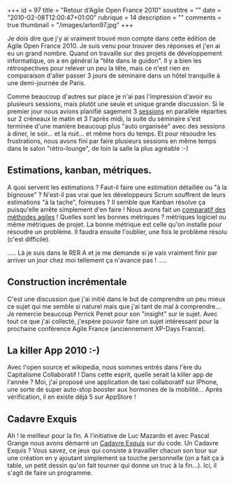 +++
id = 97
title = "Retour d'Agile Open France 2010"
soustitre = ""
date = "2010-02-08T12:00:47+01:00"
rubrique = 14
description = ""
comments = true
thumbnail = "/images/arton97.jpg"
+++

<div class="chapo"></div>
Je dois dire que j'y ai vraiment trouvé mon compte dans cette édition de Agile Open France 2010. Je suis venu pour trouver des réponses et j'en ai eu un grand nombre. 
Quand on travaille sur des projets de développement informatique, on a en général la "tête dans le guidon". Il y a bien les rétrospectives pour relever un peu la tête, mais ce n'est rien en comparaison d'aller passer 3 jours de séminaire dans un hôtel tranquille à une demi-journée de Paris.

Comme beaucoup d'autres sur place je n'ai pas l'impression d'avoir eu plusieurs sessions, mais plutôt une seule et unique grande discussion. Si le premier jour nous avions planifié sagement 3 [sessions](http://www.flickr.com/photos/72587798@N00/4312494058/) en parallèle réparties sur 2 créneaux le matin et 3 l'après midi, la suite du séminaire s'est terminée d'une manière beaucoup plus "auto organisée" avec des sessions à diner, le soir... et la nuit... et même hors du temps. Et pour résoudre les frustrations, nous avons fini par faire plusieurs sessions en même temps dans le salon "rétro-lounge", de loin la salle la plus agréable :-)

## Estimations, kanban, métriques.

A quoi servent les estimations ? Faut-il faire une estimation détaillée ou "à la bignouse" ?
N'est-il pas vrai que les développeurs Scrum souffrent de leurs estimations "à la tache", foireuses ? Il semble que Kanban résolve ça puisqu'elle arrête simplement d'en faire ! Nous avons fait un [comparatif des méthodes agiles](http://www.flickr.com/photos/72587798@N00/4311755705/) !
Quelles sont les bonnes métriques ? métriques logiciel ou même métriques de projet. La bonne métrique est celle qu'on installe pour résoudre un problème. Il faudra ensuite l'oublier, une fois le problème résolu (c'est difficile).

.....
Là je suis dans le RER A et je me demande si je vais vraiment finir par arriver un jour chez moi tellement ça n'avance pas !
.....

## Construction incrémentale

C'est une discussion que j'ai initié dans le but de comprendre un peu mieux ce sujet qui me semble si naturel mais que j'ai tant de mal à comprendre... Je remercie beaucoup Perrick Penet pour son "insight" sur le sujet. Avec tout ce que j'ai collecté, j'espère pouvoir faire un sujet intéressant pour la prochaine conférence Agile France (anciennement XP-Days France).

## La killer App 2010 :-)

Avec l'open source et wikipedia, nous sommes entrés dans l'ère du Capitalisme Collaboratif ! Dans cette esprit, quelle serait la killer app de l'année ?
Moi, j'ai proposé une application de taxi collaboratif sur IPhone, une sorte de super auto-stop booster aux hormones de la mobilité... Après vérification, il en existe déjà 5 sur AppStore !

## Cadavre Exquis

Ah ! le meilleur pour la fin. A l'initiative de Luc Mazardo et avec Pascal Grange nous avons démarré un [Cadavre Exquis](http://xp-france.net/cgi-bin/wiki.pl?CadavreExquis) sur du code. Un Cadavre Exquis ? Vous savez, ce jeux qui consiste à travailler chacun son tour sur une création en y ajoutant simplement sa touche personnelle (on a fait ça à table, un petit dessin qu'on fait tourner qui donne un truc à la fin...).
Ici, il s'agit de faire un programme.